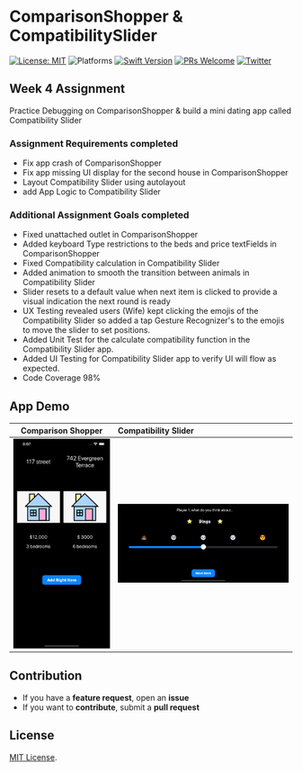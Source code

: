 # ComparisonShopper & CompatibilitySlider


[![License: MIT](https://img.shields.io/badge/License-MIT-yellow.svg)](https://opensource.org/licenses/MIT)
![Platforms](https://img.shields.io/badge/platform-iOS-lightgrey.svg)
[![Swift Version](https://img.shields.io/badge/Swift-5.2-F16D39.svg?style=flat)](https://developer.apple.com/swift)
[![PRs Welcome](https://img.shields.io/badge/PRs-welcome-brightgreen.svg?style=flat-square)](http://makeapullrequest.com)
[![Twitter](https://img.shields.io/badge/twitter-@byaruhaf-blue.svg)](http://twitter.com/byaruhaf)


## Week 4 Assignment

Practice Debugging on ComparisonShopper & build a mini dating app called Compatibility Slider

### Assignment Requirements completed
* Fix app crash of ComparisonShopper
* Fix app missing UI display for the second house in ComparisonShopper
* Layout Compatibility Slider using autolayout
* add App Logic to Compatibility Slider

### Additional Assignment Goals completed
* Fixed unattached outlet in ComparisonShopper
* Added keyboard Type restrictions to the beds and price textFields in ComparisonShopper
* Fixed Compatibility calculation in Compatibility Slider
* Added animation to smooth the transition between animals in Compatibility Slider
* Slider resets to a default value when next item is clicked to provide a visual indication the next round is ready
* UX Testing revealed users (Wife) kept clicking the emojis of the  Compatibility Slider so added a tap Gesture Recognizer's to the emojis to move the slider to set positions.
* Added Unit Test for the calculate compatibility function in the Compatibility Slider app.
* Added UI Testing for Compatibility Slider app to verify UI will flow as expected.
* Code Coverage 98%



## App Demo


| Comparison Shopper| Compatibility Slider|
|:-------------------------:|:-------------------------
|![ComparisonShopper](Demo/ComparisonShopper.png)  |  ![CompatibilitySlider.png](Demo/CompatibilitySlider.png) |



## Contribution
- If you have a **feature request**, open an **issue**
- If you want to **contribute**, submit a **pull request**


## License
[MIT License](https://github.com/byaruhaf/RWiOSBootcamp/blob/master/LICENSE).
